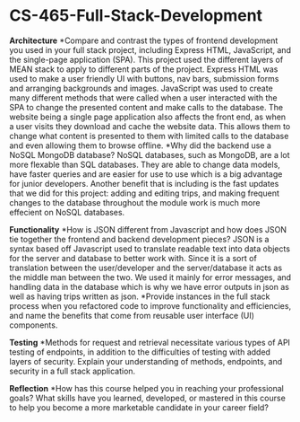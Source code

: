 # CS-465-Full-Stack-Development
**Architecture**
  *Compare and contrast the types of frontend development you used in your full stack project, including Express HTML, JavaScript, and the single-page application (SPA).
    This project used the different layers of MEAN stack to apply to different parts of the project. Express HTML was used to make a user friendly UI with buttons, nav       bars, submission forms and arranging backgrounds and images. JavaScript was used to create many different methods that were called when a user interacted with the       SPA to change the presented content and make calls to the database. The website being a single page application also affects the front end, as when a user visits         they download and cache the website data. This allows them to change what content is presented to them with limited calls to the database and even allowing them to       browse offline.
  *Why did the backend use a NoSQL MongoDB database?
    NoSQL databases, such as MongoDB, are a lot more flexable than SQL databases. They are able to change data models, have faster queries and are easier for use to use     which is a big advantage for junior developers. Another benefit that is including is the fast updates that we did for this project: adding and editing trips, and         making frequent changes to the database throughout the module work is much more effecient on NoSQL databases.
    
**Functionality**
  *How is JSON different from Javascript and how does JSON tie together the frontend and backend development pieces?
    JSON is a syntax based off Javascript used to translate readable text into data objects for the server and database to better work with. Since it is a sort of           translation between the user/developer and the server/database it acts as the middle man between the two. We used it mainly for error messages, and handling data in     the database which is why we have error outputs in json as well as having trips written as json.
  *Provide instances in the full stack process when you refactored code to improve functionality and efficiencies, and name the benefits that come from reusable user       interface (UI) components.  
    
**Testing**
  *Methods for request and retrieval necessitate various types of API testing of endpoints, in addition to the difficulties of testing with added layers of security.       Explain your understanding of methods, endpoints, and security in a full stack application.
  
**Reflection**
  *How has this course helped you in reaching your professional goals? What skills have you learned, developed, or mastered in this course to help you become a more         marketable candidate in your career field?
  
